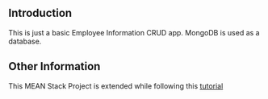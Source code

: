 ## Introduction
This is just a basic Employee Information CRUD app. MongoDB is used as a database. 

## Other Information

This MEAN Stack Project is extended while following this [tutorial](https://www.youtube.com/watch?v=06_SIzYXgqQ&feature=youtu.be&t=575)

